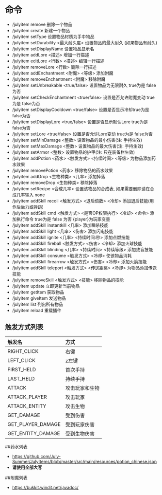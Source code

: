 # 命令
* /julyitem <itemID> remove   删除一个物品
* /julyitem <itemID> create   新建一个物品
* /julyitem <itemID> setType  设置物品材质为手中物品
* /julyitem <itemID> setDurability <最大耐久度>  设置物品的最大耐久 (如果物品有耐久)
* /julyitem <itemID> setDisplayName <display>  设置物品显示名
* /julyitem <itemID> addLore <描述>  增加一行描述
* /julyitem <itemID> editLore <行数> <描述>  编辑一行描述
* /julyitem <itemID> removeLore <行数>  删除一行描述
* /julyitem <itemID> addEnchantment <附魔> <等级>  添加附魔
* /julyitem <itemID> removeEnchantment <附魔>  移除附魔
* /julyitem <itemID> setUnbreakable <true/false>  设置物品为无限耐久 true为是 false为否
* /julyitem <itemID> setCheckEnchantment <true/false>  设置是否允许附魔变动 true为是 false为否
* /julyitem <itemID> setDisplayCooldown <true/false>  设置是否显示冷却true为是 false为否
* /julyitem <itemID> setDisplayLore <true/false>  设置是否显示默认Lore true为是 false为否
* /julyitem <itemID> setLore <true/false>  设置是否允许Lore变动 true为是 false为否
* /julyitem <itemID> setMinDamage <整数>  设置物品的最小伤害(注: 手持生效)
* /julyitem <itemID> setMaxDamage <整数>  设置物品的最大伤害(注: 手持生效)
* /julyitem <itemID> setArmor <整数>  设置物品的护甲(注: 只在装备栏生效)
* /julyitem <itemID> addPotion <药水> <触发方式> <持续时间> <等级>  为物品添加药水效果
* /julyitem <itemID> removePotion <药水>   移除物品的药水效果
* /julyitem <itemID> addDrop <生物种类> <几率>  添加掉落
* /julyitem <itemID> removeDrop <生物种类>  移除掉落
* /julyitem <itemID> setRecipe <合成几率>  设置该物品的合成表, 如果需要删除请在合成几率输入 none
* /julyitem <itemID> addSkill recoil <触发方式> <退后倍数> <冷却>  添加退后技能(用作后坐力或弹跳)
* /julyitem <itemID> addSkill cmd <触发方式> <是否OP权限执行> <冷却> <命令>  添加执行命令 true为是 false 为否 {player}为玩家变量
* /julyitem <itemID> addSkill instantkill <几率>  添加瞬杀技能
* /julyitem <itemID> addSkill light <几率> <伤害>  添加闪电技能
* /julyitem <itemID> addSkill ignite <几率> <持续时间:秒>  添加点燃技能
* /julyitem <itemID> addSkill fireball <触发方式> <伤害> <冷却>  添加火球技能
* /julyitem <itemID> addSkill blinding <几率> <持续时间> <持续等级>  添加致盲技能
* /julyitem <itemID> addSkill consume <触发方式> <冷却>  使该物品消耗
* /julyitem <itemID> addSkill firearrow <触发方式> <伤害> <冷却>  添加火箭技能
* /julyitem <itemID> addSkill teleport <触发方式> <传送距离> <冷却>  为物品添加传送技能
* /julyitem <itemID> removeSkill <触发方式> <技能>   移除物品的技能
* /julyitem <itemID> update   立即更新当前物品
* /julyitem <itemID> getItem   获取物品
* /julyitem <itemID> giveItem <Player>  发送物品
* /julyitem list   列出所有物品
* /julyitem reload   重载插件
 
 ## 触发方式列表
 | 触发名      | 方式 | 
 | :-----------| :-----|
 | RIGHT_CLICK | 右键 |
 | LEFT_CLICK | z左键|
 | FIRST_HELD | 首次手持 |
 | LAST_HELD | 持续手持 |
 | ATTACK | 攻击玩家和生物 |
 | ATTACK_PLAYER | 攻击玩家 |
 | ATTACK_ENTITY | 攻击生物 |
 | GET_DAMAGE | 受到伤害 |
 | GET_PLAYER_DAMAGE | 受到玩家伤害 |
 | GET_ENTITY_DAMAGE | 受到生物伤害 |
 
 ##药水列表
 * https://github.com/July-Summer/JulyItems/blob/master/src/main/resources/potion_chinese.json
 * **请使用全部大写**
 
 ##附魔列表
 * https://bukkit.windit.net/javadoc/
 
